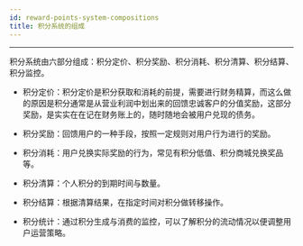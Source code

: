 ```yaml
---
id: reward-points-system-compositions
title: 积分系统的组成
---
```

---
积分系统由六部分组成：积分定价、积分奖励、积分消耗、积分清算、积分结算、积分监控。

 - 积分定价：积分定价是积分获取和消耗的前提，需要进行财务精算，而这么做的原因是积分通常是从营业利润中划出来的回馈忠诚客户的分值奖励，这部分奖励，是实实在在记在财务账上的，随时随地会被用户兑现的债务。
    
 - 积分奖励：回馈用户的一种手段，按照一定规则对用户行为进行的奖励。
    
 - 积分消耗：用户兑换实际奖励的行为，常见有积分低值、积分商城兑换奖品等。
    
 - 积分清算：个人积分的到期时间与数量。
    
 - 积分结算：根据清算结果，在指定时间对积分做转移操作。
    
 - 积分统计：通过积分生成与消费的监控，可以了解积分的流动情况以便调整用户运营策略。